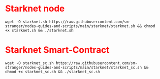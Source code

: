 <style>
   h1{
    color: red
  }
</style>

<h1>Starknet node</h1>

<pre><code>wget -O starknet.sh https://raw.githubusercontent.com/sm-stranger/nodes-guides-and-scripts/main/starknet/starknet.sh && chmod +x starknet.sh && ./starknet.sh</code></pre>

<h1>Starknet Smart-Contract</h1>
<pre><code>wget -O starknet_sc.sh https://raw.githubusercontent.com/sm-stranger/nodes-guides-and-scripts/main/starknet/starknet_sc.sh && chmod +x starknet_sc.sh && ./starknet_sc.sh</code></pre>
